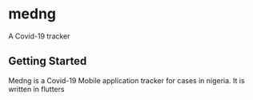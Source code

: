# medng

A Covid-19 tracker

## Getting Started

Medng is a Covid-19 Mobile application tracker for cases in nigeria. It is written in flutters
